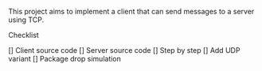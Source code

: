 This project aims to implement a client that can send messages to a server using TCP.

Checklist

[] Client source code
[] Server source code
[] Step by step
[] Add UDP variant
[] Package drop simulation
